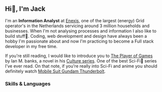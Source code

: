 ## Hi:wave:, I'm Jack

I'm an **Information Analyst** at [Enexis](https://www.enexisgroep.com/about/company-profile/), one of the largest (energy) Grid operator's in the Netherlands servicing around 3 million households and businesses. When I'm not analysing processes and information I also like to build stuff:wrench:. Coding, web development and design have always been a hobby I'm passionate about and now I'm practicing to become a Full stack developer in my free time.

If you're still reading, I would like to introduce you to [The Player of Games](https://www.goodreads.com/book/show/18630.The_Player_of_Games) by Ian M. banks, a novel in his [Culture series](https://www.goodreads.com/series/49118-culture). One of the best Sci-Fi:rocket: series I've ever read. On that note, if you're really into Sci-Fi and anime you should definitely watch [Mobile Suit Gundam Thunderbolt](https://www.imdb.com/title/tt13963530/).

### Skills & Languages

<!--CSS
HTML
MONGODB
BOOTSTRAP
JAVASCRIPT NODE.JS REACT.JS

### Let's connect

[<img alt="Linkedin profile" src="https://img.shields.io/static/v1?label=&message=jdcort&color=0A66C2&style=flat-square&logo=linkedin"/>](https://nl.linkedin.com/in/jdcort) [<img alt="Xbox profile" src="https://img.shields.io/static/v1?label=&message=Damuzid&color=107C10&style=flat-square&logo=xbox"/>](https://www.trueachievements.com/gamer/Damuzid) [<img alt="Gmail adress" src="https://img.shields.io/static/v1?label=&message=Send an email&color=EA4335&logoColor=ffffff&style=flat-square&logo=gmail"/>](mailto:jjlfcort89@gmail.com?subject=[GitHub])


<!--
**Damuzid/Damuzid** is a ✨ _special_ ✨ repository because its `README.md` (this file) appears on your GitHub profile.

Here are some ideas to get you started:

- 🔭 I’m currently working on ...
- 🌱 I’m currently learning ...
- 👯 I’m looking to collaborate on ...
- 🤔 I’m looking for help with ...
- 💬 Ask me about ...
- 📫 How to reach me: ...
- 😄 Pronouns: ...
- ⚡ Fun fact: ...
-->
